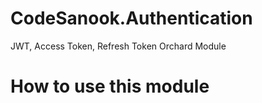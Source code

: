 # CodeSanook.Authentication
JWT, Access Token, Refresh Token Orchard Module

# How to use this module
